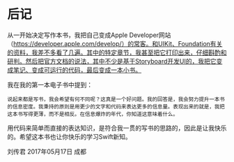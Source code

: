 
# 后记

从一开始决定写作本书，我把自己变成Apple Developer网站（https://developer.apple.com/develop/）的常客。和UIKit、Foundation有关的资料，我差不多看了几遍。其中的特定章节，我甚至把它打印出来，仔细斟酌和研判。然后把官方文档的说法，其中不少是基于Storyboard开发UI的，我把它变成笔记、变成可运行的代码，最后变成一本小书。

我在我的第一本电子书中提到：

	说起来都是写书，我会希望有何不同呢？这真是一个好问题。我的回答是，我会努力提升一本书的信息密度。我秉持的原则是用更少的文字和代码来表达更多的信息量。表现出来的就是，我把这本书写得更薄，而不是相反。在信息爆炸的年代，你知道这意味着什么。

用代码来简单而直接的表达知识，是符合我一贯的写书的思路的，因此是让我快乐的。希望这本书也让你快乐的学习Swift新知。


刘传君
2017年05月17日 成都